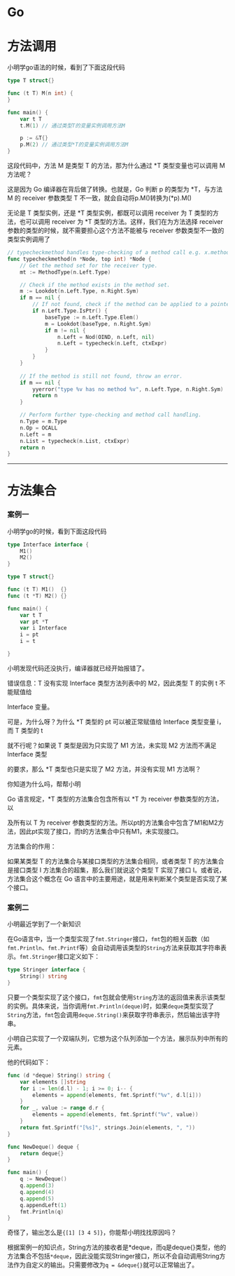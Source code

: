 # Go

# 方法调用

小明学go语法的时候，看到了下面这段代码

```go
type T struct{}

func (t T) M(n int) {
}

func main() {
	var t T
	t.M(1) // 通过类型T的变量实例调用方法M

	p := &T{}
	p.M(2) // 通过类型*T的变量实例调用方法M
}
```


这段代码中，方法 M 是类型 T 的方法，那为什么通过 *T 类型变量也可以调用 M 方法呢？



这是因为 Go 编译器在背后做了转换。也就是，Go 判断 p 的类型为 *T，与方法 M 的 receiver 参数类型 T 不一致，就会自动将p.M()转换为(*p).M()



无论是 T 类型实例，还是 *T 类型实例，都既可以调用 receiver 为 T 类型的方法，也可以调用 receiver 为 *T 类型的方法。这样，我们在为方法选择 receiver 参数的类型的时候，就不需要担心这个方法不能被与 receiver 参数类型不一致的类型实例调用了

```go
// typecheckmethod handles type-checking of a method call e.g. x.method(args).
func typecheckmethod(n *Node, top int) *Node {
    // Get the method set for the receiver type.
    mt := MethodType(n.Left.Type)

    // Check if the method exists in the method set.
    m := Lookdot(n.Left.Type, n.Right.Sym)
    if m == nil {
        // If not found, check if the method can be applied to a pointer receiver.
        if n.Left.Type.IsPtr() {
            baseType := n.Left.Type.Elem()
            m = Lookdot(baseType, n.Right.Sym)
            if m != nil {
                n.Left = Nod(OIND, n.Left, nil)
                n.Left = typecheck(n.Left, ctxExpr)
            }
        }
    }
    
    // If the method is still not found, throw an error.
    if m == nil {
        yyerror("type %v has no method %v", n.Left.Type, n.Right.Sym)
        return n
    }

    // Perform further type-checking and method call handling.
    n.Type = m.Type
    n.Op = OCALL
    n.Left = m
    n.List = typecheck(n.List, ctxExpr)
    return n
}
```


---



# 方法集合

### 案例一

小明学go的时候，看到下面这段代码

```go
type Interface interface {
	M1()
	M2()
}

type T struct{}

func (t T) M1()  {}
func (t *T) M2() {}

func main() {
	var t T
	var pt *T
	var i Interface
	i = pt
	i = t

}
```


小明发现代码还没执行，编译器就已经开始报错了。

错误信息：T 没有实现 Interface 类型方法列表中的 M2，因此类型 T 的实例 t 不能赋值给

Interface 变量。

可是，为什么呀？为什么 *T 类型的 pt 可以被正常赋值给 Interface 类型变量 i，而 T 类型的 t

就不行呢？如果说 T 类型是因为只实现了 M1 方法，未实现 M2 方法而不满足 Interface 类型

的要求，那么 *T 类型也只是实现了 M2 方法，并没有实现 M1 方法啊？

你知道为什么吗，帮帮小明



Go 语言规定，*T 类型的方法集合包含所有以 *T 为 receiver 参数类型的方法，以

及所有以 T 为 receiver 参数类型的方法。所以pt的方法集合中包含了M1和M2方法，因此pt实现了接口，而t的方法集合中只有M1，未实现接口。



方法集合的作用：

如果某类型 T 的方法集合与某接口类型的方法集合相同，或者类型 T 的方法集合是接口类型 I 方法集合的超集，那么我们就说这个类型 T 实现了接口 I。或者说，方法集合这个概念在 Go 语言中的主要用途，就是用来判断某个类型是否实现了某个接口。



### 案例二

小明最近学到了一个新知识

在Go语言中，当一个类型实现了`fmt.Stringer`接口，`fmt`包的相关函数（如`fmt.Println`、`fmt.Printf`等）会自动调用该类型的`String`方法来获取其字符串表示。`fmt.Stringer`接口定义如下：

```go
type Stringer interface {
    String() string
}
```


只要一个类型实现了这个接口，`fmt`包就会使用`String`方法的返回值来表示该类型的实例。具体来说，当你调用`fmt.Println(deque)`时，如果`deque`类型实现了`String`方法，`fmt`包会调用`deque.String()`来获取字符串表示，然后输出该字符串。



小明自己实现了一个双端队列，它想为这个队列添加一个方法，展示队列中所有的元素。

他的代码如下：

```go
func (d *deque) String() string {
	var elements []string
	for i := len(d.l) - 1; i >= 0; i-- {
		elements = append(elements, fmt.Sprintf("%v", d.l[i]))
	}
	for _, value := range d.r {
		elements = append(elements, fmt.Sprintf("%v", value))
	}
	return fmt.Sprintf("[%s]", strings.Join(elements, ", "))
}

func NewDeque() deque {
	return deque{}
}

func main() {
	q := NewDeque()
	q.append(3)
	q.append(4)
	q.append(5)
	q.appendLeft(1)
	fmt.Println(q)
}
```


奇怪了，输出怎么是`{[1] [3 4 5]}`，你能帮小明找找原因吗？



根据案例一的知识点，String方法的接收者是*deque，而q是deque{}类型，他的方法集合不包括`*deque`，因此没能实现Stringer接口，所以不会自动调用String方法作为自定义的输出。只需要修改为`q = &deque{}`就可以正常输出了。



